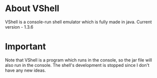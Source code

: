 # About VShell
VShell is a console-run shell emulator which is fully made in java.
Current version - 1.3.6
# Important
Note that VShell is a program which runs in the console, so the jar file will also run in the console.
The shell's development is stopped since I don't have any new ideas.
